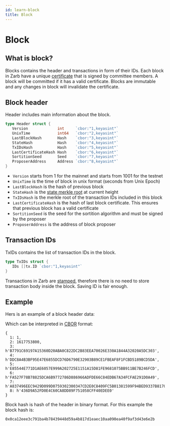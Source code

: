 ```yaml
---
id: learn-block
title: Block
---
```


# Block

## What is block?

Blocks contains the header and transactions in form of their IDs. Each block in Zarb have a unique
[certificate](./learn-certificate.md) that is signed by committee members. A block will be committed
if it has a valid certificate. Blocks are immutable and any changes in block will invalidate the
certificate.

## Block header

Header includes main information about the block.

```go
type Header struct {
   Version             int     `cbor:"1,keyasint"`
   UnixTime            int64   `cbor:"2,keyasint"`
   LastBlockHash       Hash    `cbor:"3,keyasint"`
   StateHash           Hash    `cbor:"4,keyasint"`
   TxIDsHash           Hash    `cbor:"5,keyasint"`
   LastCertificateHash Hash    `cbor:"6,keyasint"`
   SortitionSeed       Seed    `cbor:"7,keyasint"`
   ProposerAddress     Address `cbor:"8,keyasint"`
}
```

- `Version` starts from 1 for the mainnet and starts from 1001 for the testnet
- `UnixTime` is the time of block in unix format (seconds from Unix Epoch)
- `LastBlockHash` is the hash of previous block
- `StateHash` is the [state merkle root](./learn-state-hash.md) at current height
- `TxIDsHash` is the merkle root of the transaction IDs included in this block
- `LastCertificateHash` is the hash of last block certificate. This ensures that previous block has
  a valid certificate
- `SortitionSeed` is the seed for the sortition algorithm and must be signed by the proposer
- `ProposerAddress` is the address of block proposer

## Transaction IDs

TxIDs contains the list of transaction IDs in the block.

```go
type TxIDs struct {
   IDs []tx.ID `cbor:"1,keyasint"`
}
```

Transactions in Zarb are [stamped](./transaction-stamping.md), therefore there is no need to store
transaction body inside the block. Saving ID is fair enough.

## Example

Hers is an example of a block header data:

<hexdump bytes="a80101021a606cf6c8035820b7791c69197a15360d20aba0c822dc2b83eea70026e330a1844a32020a5dc303045820ddc8a4b3bf95e47e6855dcd76d6790e32903b89ce1fbeaf8f1fcbd5189bcd5da055820e85544e771d1ae6057e999a202725e1151a15d81fe9681075bb911be7b246fcd065820fa527f78b78825dca6b9772786d886966adfde66c84edb67a34fcfae291d0a49075830a837496eec9429d099d0759302300347cd2e0c8409fc5b01381599f94bed9337b8170e6b1e0f6acd5acbbf0c85b71f040854436d9a52fd0e4c60ca8dd89f751058cff40edee0" />

Which can be interpreted in
[CBOR](http://cbor.me/?bytes=a80101021a606cf6c8035820b7791c69197a15360d20aba0c822dc2b83eea70026e330a1844a32020a5dc303045820ddc8a4b3bf95e47e6855dcd76d6790e32903b89ce1fbeaf8f1fcbd5189bcd5da055820e85544e771d1ae6057e999a202725e1151a15d81fe9681075bb911be7b246fcd065820fa527f78b78825dca6b9772786d886966adfde66c84edb67a34fcfae291d0a49075830a837496eec9429d099d0759302300347cd2e0c8409fc5b01381599f94bed9337b8170e6b1e0f6acd5acbbf0c85b71f040854436d9a52fd0e4c60ca8dd89f751058cff40edee0)
format:

```
{
  1: 1,
  2: 1617753800,
  3: h'B7791C69197A15360D20ABA0C822DC2B83EEA70026E330A1844A32020A5DC303',
  4: h'DDC8A4B3BF95E47E6855DCD76D6790E32903B89CE1FBEAF8F1FCBD5189BCD5DA',
  5: h'E85544E771D1AE6057E999A202725E1151A15D81FE9681075BB911BE7B246FCD',
  6: h'FA527F78B78825DCA6B9772786D886966ADFDE66C84EDB67A34FCFAE291D0A49',
  7: h'A837496EEC9429D099D0759302300347CD2E0C8409FC5B01381599F94BED9337B8170E6B1E0F6ACD5ACBBF0C85B71F04',
  8: h'436D9A52FD0E4C60CA8DD89F751058CFF40EDEE0'
}
```

Block hash is hash of the header in binary format. For this example the block hash is:

```
0x0ca12eee3c791ba4b78439448d59a4b817d1eaec10aa090ea40f9af3d43e6e2b
```

